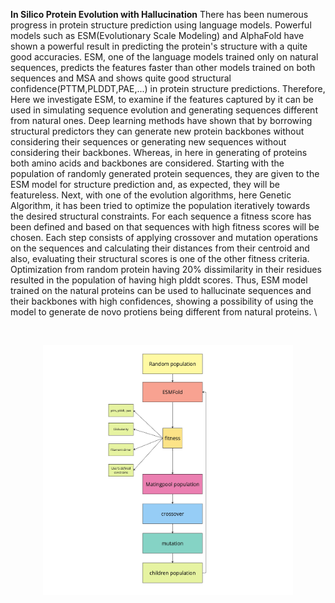 **In Silico Protein Evolution with Hallucination**
There has been numerous progress in protein structure prediction using language models. Powerful models such as ESM(Evolutionary Scale Modeling) and AlphaFold have shown a powerful result in predicting the protein's structure with a quite good accuracies. ESM, one of the language models trained only on natural sequences, predicts the features faster than other models trained on both sequences and MSA and shows quite good structural confidence(PTTM,PLDDT,PAE,...) in protein structure predictions. Therefore,  Here we investigate ESM, to examine if the features captured by it can be used in simulating sequence evolution and generating sequences different from natural ones. Deep learning methods have shown that by borrowing structural predictors they can generate new protein backbones without considering their sequences or generating new sequences without considering their backbones. Whereas, in here in generating of proteins both amino acids and backbones are considered. Starting with the population of randomly generated protein sequences, they are given to the ESM model for structure prediction and, as expected, they will be featureless. Next, with one of the evolution algorithms, here Genetic Algorithm, it has been tried to optimize the population iteratively towards the desired structural constraints. For each sequence a fitness score has been defined and based on that  sequences with high fitness scores will be chosen. Each step consists of applying crossover and mutation operations on the sequences and calculating their distances from their centroid and also, evaluating their structural scores is one of the other fitness criteria.  Optimization from random protein having 20\% dissimilarity in their residues resulted in the population of having high plddt scores. Thus, ESM model trained on the natural proteins can be used to hallucinate sequences and their backbones with high confidences, showing a possibility of using the model to generate de novo protiens being different from natural proteins.
\\

<br>

<p align="center">
  <img src="Flowchart.jpg" alt="ProteinEvolution" width="400" height="400">
</p>

